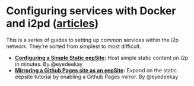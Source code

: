 Configuring services with Docker and i2pd ([articles](../README.md))
========================================================

This is a series of guides to setting up common services within the i2p network.
They're sorted from simplest to most difficult.

  * **[Configuring a Simple Static eepSite](BasicStaticeepSite.md):** Host
    simple static content on i2p in minutes. By @eyedeekay
  * **[Mirroring a Github Pages site as an eepSite](GithubPagesMirror.md):** Expand
    on the static eepsite tutorial by enabling a Github Pages mirror. By @eyedeekay
